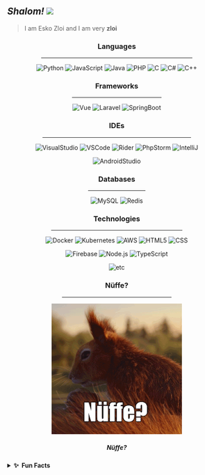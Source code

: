 ## **_Shalom!_** <a href="https://www.gautamkrishnar.com/"><img src="https://media.giphy.com/media/hvRJCLFzcasrR4ia7z/giphy.gif" width="24px"></a>

> I am Esko Zloi and I am very **zloi**

<div align="center">

### **Languages**

<hr width="69%" height="2px">

![Python](https://img.shields.io/badge/-Python-000?&logo=python)
![JavaScript](https://img.shields.io/badge/-JavaScript-000?&logo=javascript)
![Java](https://img.shields.io/badge/-Java-000?&logo=java&logoColor=007396)
![PHP](https://img.shields.io/badge/PHP-000?logo=php)
![C](https://img.shields.io/badge/-C-000?&logo=c)
![C#](https://img.shields.io/badge/C%23-000?logo=c-sharp)
![C++](https://img.shields.io/badge/-C++-000?&logo=c%2b%2b&logoColor=00599C)

### **Frameworks**

<hr width="41%" height="2px">

![Vue](https://img.shields.io/badge/Vue.js-000?logo=vue.js)
![Laravel](https://img.shields.io/badge/Laravel-000?logo=laravel)
![SpringBoot](https://img.shields.io/badge/SpringBoot-000?logo=springboot)

### **IDEs**

<hr width="68%" height="2px">

![VisualStudio](https://img.shields.io/badge/VisualStudio-000?logo=visualstudio)
![VSCode](https://img.shields.io/badge/VSCode-000?logo=visualstudiocode)
![Rider](https://img.shields.io/badge/Rider-000?logo=rider)
![PhpStorm](https://img.shields.io/badge/PhpStorm-000?logo=phpstorm)
![IntelliJ](https://img.shields.io/badge/IntelliJ-000?logo=intellijidea)

![AndroidStudio](https://img.shields.io/badge/AndroidStudio-000?logo=androidstudio&logoColor=whitesmoke)

### **Databases**

<hr width="26%" height="2px">

![MySQL](https://img.shields.io/badge/MySQL-000?logo=mysql)
![Redis](https://img.shields.io/badge/-Redis-000?&logo=Redis)

### **Technologies**

<hr width="60%" height="2px">

![Docker](https://img.shields.io/badge/-Docker-000?&logo=Docker)
![Kubernetes](https://img.shields.io/badge/-Kubernetes-000?&logo=Kubernetes)
![AWS](https://img.shields.io/badge/-AWS-000?&logo=Amazon-AWS&logoColor=F90)
![HTML5](https://img.shields.io/badge/HTML-000?logo=html5)
![CSS](https://img.shields.io/badge/CSS-000?logo=css3)

<!--![Sass](https://img.shields.io/badge/Sass-000?logo=sass)
![jQuery](https://img.shields.io/badge/jQuery-000?logo=jquery)-->

![Firebase](https://img.shields.io/badge/Firebase-000?logo=firebase)
![Node.js](https://img.shields.io/badge/Node.js-000?logo=node.js)
![TypeScript](https://img.shields.io/badge/TypeScript-000?logo=TypeScript)

![etc](https://img.shields.io/badge/etc...-000)

### **Nüffe?**

<hr width="50%" height="2px">

![nüffe?](assets/nuffe.gif)

<h5>Nüffe?<h5>

</div>

<details>
  <summary><b>✨&nbsp;&nbsp;Fun&nbsp;Facts</b></summary>
  <br/>

> _Гришка и Гера всегда на уроке матана, как я рад_ 🙂

![gotya](assets/grig.png)

</details>
